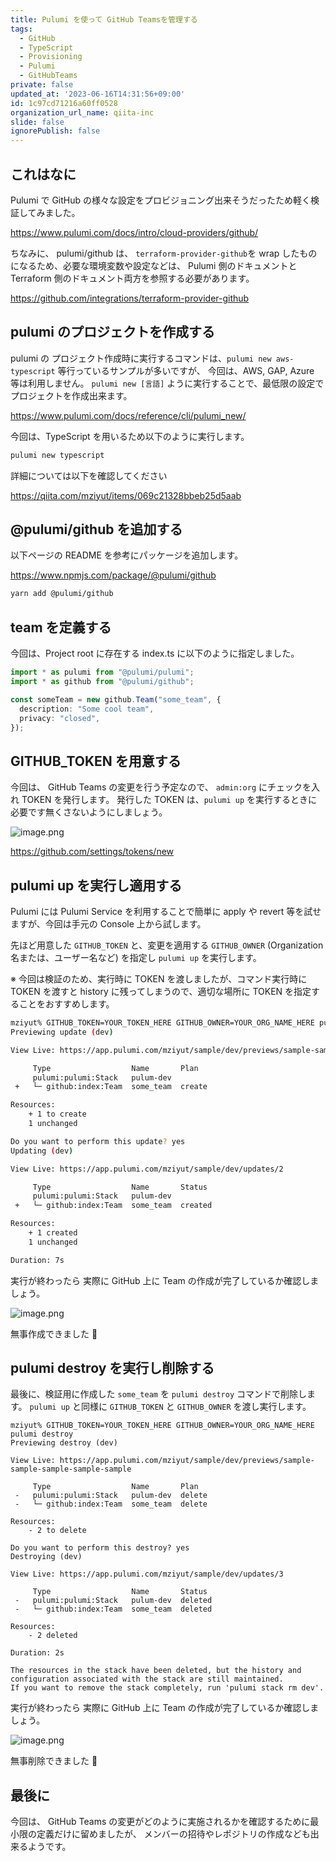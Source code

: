 ```yaml
---
title: Pulumi を使って GitHub Teamsを管理する
tags:
  - GitHub
  - TypeScript
  - Provisioning
  - Pulumi
  - GitHubTeams
private: false
updated_at: '2023-06-16T14:31:56+09:00'
id: 1c97cd71216a60ff0528
organization_url_name: qiita-inc
slide: false
ignorePublish: false
---
```


## これはなに

Pulumi で GitHub の様々な設定をプロビジョニング出来そうだったため軽く検証してみました。

https://www.pulumi.com/docs/intro/cloud-providers/github/

ちなみに、 pulumi/github は、 `terraform-provider-github`を wrap したものになるため、必要な環境変数や設定などは、 Pulumi 側のドキュメントと Terraform 側のドキュメント両方を参照する必要があります。

https://github.com/integrations/terraform-provider-github

## pulumi のプロジェクトを作成する

pulumi の プロジェクト作成時に実行するコマンドは、`pulumi new aws-typescript` 等行っているサンプルが多いですが、 今回は、AWS, GAP, Azure 等は利用しません。
`pulumi new [言語]` ように実行することで、最低限の設定でプロジェクトを作成出来ます。

https://www.pulumi.com/docs/reference/cli/pulumi_new/

今回は、TypeScript を用いるため以下のように実行します。

```bash
pulumi new typescript
```

詳細については以下を確認してください

https://qiita.com/mziyut/items/069c21328bbeb25d5aab

## @pulumi/github を追加する

以下ページの README を参考にパッケージを追加します。

https://www.npmjs.com/package/@pulumi/github

```bash
yarn add @pulumi/github
```

## team を定義する

今回は、Project root に存在する index.ts に以下のように指定しました。

```typescript:index.ts
import * as pulumi from "@pulumi/pulumi";
import * as github from "@pulumi/github";

const someTeam = new github.Team("some_team", {
  description: "Some cool team",
  privacy: "closed",
});
```

## GITHUB_TOKEN を用意する

今回は、 GitHub Teams の変更を行う予定なので、 `admin:org` にチェックを入れ TOKEN を発行します。
発行した TOKEN は、`pulumi up` を実行するときに必要です無くさないようにしましょう。

![image.png](https://qiita-image-store.s3.ap-northeast-1.amazonaws.com/0/55950/fa612120-77b3-efff-b32e-e13e9a953f95.png)

https://github.com/settings/tokens/new

## pulumi up を実行し適用する

Pulumi には Pulumi Service を利用することで簡単に apply や revert 等を試せますが、今回は手元の Console 上から試します。

先ほど用意した `GITHUB_TOKEN` と、変更を適用する `GITHUB_OWNER` (Organization 名または、ユーザー名など) を指定し `pulumi up` を実行します。

※ 今回は検証のため、実行時に TOKEN を渡しましたが、コマンド実行時に TOKEN を渡すと history に残ってしまうので、適切な場所に TOKEN を指定することをおすすめします。

```bash
mziyut% GITHUB_TOKEN=YOUR_TOKEN_HERE GITHUB_OWNER=YOUR_ORG_NAME_HERE pulumi up
Previewing update (dev)

View Live: https://app.pulumi.com/mziyut/sample/dev/previews/sample-sample-sample-sample-sample

     Type                  Name       Plan
     pulumi:pulumi:Stack   pulum-dev
 +   └─ github:index:Team  some_team  create

Resources:
    + 1 to create
    1 unchanged

Do you want to perform this update? yes
Updating (dev)

View Live: https://app.pulumi.com/mziyut/sample/dev/updates/2

     Type                  Name       Status
     pulumi:pulumi:Stack   pulum-dev
 +   └─ github:index:Team  some_team  created

Resources:
    + 1 created
    1 unchanged

Duration: 7s
```

実行が終わったら 実際に GitHub 上に Team の作成が完了しているか確認しましょう。

![image.png](https://qiita-image-store.s3.ap-northeast-1.amazonaws.com/0/55950/547cd590-6e0c-c8be-36dd-6d0a274b469a.png)

無事作成できました :tada:

## pulumi destroy を実行し削除する

最後に、検証用に作成した `some_team` を `pulumi destroy` コマンドで削除します。
`pulumi up` と同様に `GITHUB_TOKEN` と `GITHUB_OWNER` を渡し実行します。

```
mziyut% GITHUB_TOKEN=YOUR_TOKEN_HERE GITHUB_OWNER=YOUR_ORG_NAME_HERE pulumi destroy
Previewing destroy (dev)

View Live: https://app.pulumi.com/mziyut/sample/dev/previews/sample-sample-sample-sample-sample

     Type                  Name       Plan
 -   pulumi:pulumi:Stack   pulum-dev  delete
 -   └─ github:index:Team  some_team  delete

Resources:
    - 2 to delete

Do you want to perform this destroy? yes
Destroying (dev)

View Live: https://app.pulumi.com/mziyut/sample/dev/updates/3

     Type                  Name       Status
 -   pulumi:pulumi:Stack   pulum-dev  deleted
 -   └─ github:index:Team  some_team  deleted

Resources:
    - 2 deleted

Duration: 2s

The resources in the stack have been deleted, but the history and configuration associated with the stack are still maintained.
If you want to remove the stack completely, run 'pulumi stack rm dev'.
```

実行が終わったら 実際に GitHub 上に Team の作成が完了しているか確認しましょう。

![image.png](https://qiita-image-store.s3.ap-northeast-1.amazonaws.com/0/55950/34801de0-00a7-1592-6c46-4cd61f92a0c4.png)

無事削除できました :tada:

## 最後に

今回は、 GitHub Teams の変更がどのように実施されるかを確認するために最小限の定義だけに留めましたが、
メンバーの招待やレポジトリの作成なども出来るようです。
